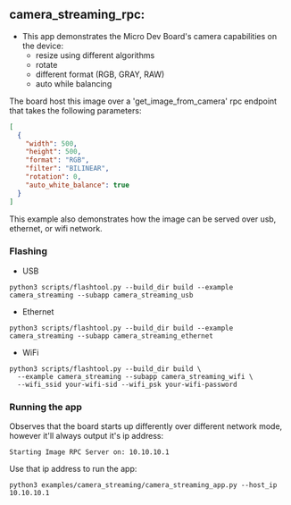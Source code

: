 ## camera_streaming_rpc:

- This app demonstrates the Micro Dev Board's camera capabilities on the device:
  - resize using different algorithms
  - rotate
  - different format (RGB, GRAY, RAW)
  - auto while balancing

The board host this image over a 'get_image_from_camera' rpc endpoint that takes the following parameters:

```json
[
  {
    "width": 500,
    "height": 500,
    "format": "RGB",
    "filter": "BILINEAR",
    "rotation": 0,
    "auto_white_balance": true
  }
]
```

This example also demonstrates how the image can be served over usb, ethernet, or wifi network.

### Flashing

- USB

```
python3 scripts/flashtool.py --build_dir build --example camera_streaming --subapp camera_streaming_usb
```

- Ethernet

```
python3 scripts/flashtool.py --build_dir build --example camera_streaming --subapp camera_streaming_ethernet
```

- WiFi

```
python3 scripts/flashtool.py --build_dir build \
  --example camera_streaming --subapp camera_streaming_wifi \
  --wifi_ssid your-wifi-sid --wifi_psk your-wifi-password
```

### Running the app

Observes that the board starts up differently over different network mode, however it'll always output it's ip address:

```
Starting Image RPC Server on: 10.10.10.1
```

Use that ip address to run the app:

```
python3 examples/camera_streaming/camera_streaming_app.py --host_ip 10.10.10.1
```